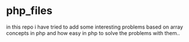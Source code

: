 # php_files
in this repo i have tried to add some interesting problems based on array concepts in php and how easy in php to solve the problems with 
them..

